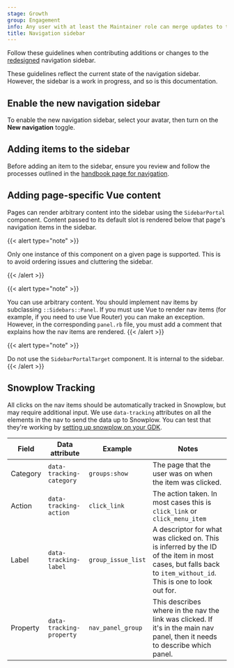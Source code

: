 ```yaml
---
stage: Growth
group: Engagement
info: Any user with at least the Maintainer role can merge updates to this content. For details, see https://docs.gitlab.com/development/development_processes/#development-guidelines-review.
title: Navigation sidebar
---
```


Follow these guidelines when contributing additions or changes to the
[redesigned](https://gitlab.com/groups/gitlab-org/-/epics/9044) navigation
sidebar.

These guidelines reflect the current state of the navigation sidebar. However,
the sidebar is a work in progress, and so is this documentation.

## Enable the new navigation sidebar

To enable the new navigation sidebar, select your avatar, then turn on the **New navigation** toggle.

## Adding items to the sidebar

Before adding an item to the sidebar, ensure you review and follow the
processes outlined in the [handbook page for navigation](https://handbook.gitlab.com/handbook/product/ux/navigation/).

## Adding page-specific Vue content

Pages can render arbitrary content into the sidebar using the `SidebarPortal`
component. Content passed to its default slot is rendered below that
page's navigation items in the sidebar.

{{< alert type="note" >}}

Only one instance of this component on a given page is supported. This is to
avoid ordering issues and cluttering the sidebar.

{{< /alert >}}

{{< alert type="note" >}}

You can use arbitrary content. You should implement nav items by subclassing `::Sidebars::Panel`.
If you must use Vue to render nav items (for example, if you need to use Vue Router) you can make an exception.
However, in the corresponding `panel.rb` file, you must add a comment that explains how the nav items are rendered.
{{< /alert >}}

{{< alert type="note" >}}

Do not use the `SidebarPortalTarget` component. It is internal to the sidebar.
{{< /alert >}}

## Snowplow Tracking

All clicks on the nav items should be automatically tracked in Snowplow, but may require additional input.
We use `data-tracking` attributes on all the elements in the nav to send the data up to Snowplow.
You can test that they're working by [setting up snowplow on your GDK](https://gitlab-org.gitlab.io/gitlab-development-kit/howto/snowplow_micro/).

| Field    | Data attribute           | Example            | Notes |
|----------|--------------------------|--------------------|-------|
| Category | `data-tracking-category` | `groups:show`      | The page that the user was on when the item was clicked. |
| Action   | `data-tracking-action`   | `click_link`       | The action taken. In most cases this is `click_link` or `click_menu_item` |
| Label    | `data-tracking-label`    | `group_issue_list` | A descriptor for what was clicked on. This is inferred by the ID of the item in most cases, but falls back to `item_without_id`. This is one to look out for. |
| Property | `data-tracking-property` | `nav_panel_group`  | This describes where in the nav the link was clicked. If it's in the main nav panel, then it needs to describe which panel. |
